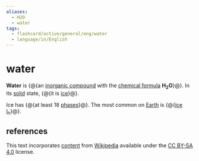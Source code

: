 ```yaml
---
aliases:
  - H2O
  - water
tags:
  - flashcard/active/general/eng/water
  - language/in/English
---
```


# water

__Water__ is {@{an [inorganic compound](inorganic%20compound.md) with the [chemical formula](chemical%20formula.md) __H<sub>2</sub>O__}@}. In its [solid](solid.md) state, {@{it is [ice](ice.md)}@}. <!--SR:!2026-11-23,1016,330!2027-12-02,1323,350-->

Ice has {@{at least 18 [phases](phase%20(matter).md)}@}. The most common on [Earth](Earth.md) is {@{[ice I<sub>h</sub>](ice%20Ih.md)}@}. <!--SR:!2025-04-20,555,310!2028-07-09,1500,350-->

## references

This text incorporates [content](https://en.wikipedia.org/wiki/water) from [Wikipedia](Wikipedia.md) available under the [CC BY-SA 4.0](https://creativecommons.org/licenses/by-sa/4.0/) license.

